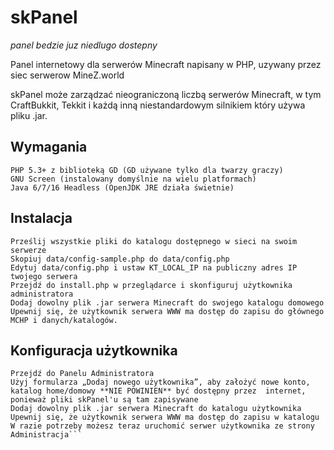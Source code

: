 # skPanel
*panel bedzie juz niedlugo dostepny*

Panel internetowy dla serwerów Minecraft napisany w PHP, uzywany przez siec serwerow MineZ.world 

skPanel może zarządzać nieograniczoną liczbą serwerów Minecraft, w tym CraftBukkit, Tekkit i każdą inną niestandardowym silnikiem który używa pliku .jar.


## Wymagania

    PHP 5.3+ z biblioteką GD (GD używane tylko dla twarzy graczy)
    GNU Screen (instalowany domyślnie na wielu platformach)
    Java 6/7/16 Headless (OpenJDK JRE działa świetnie)


## Instalacja

```
Prześlij wszystkie pliki do katalogu dostępnego w sieci na swoim serwerze
Skopiuj data/config-sample.php do data/config.php
Edytuj data/config.php i ustaw KT_LOCAL_IP na publiczny adres IP twojego serwera
Przejdź do install.php w przeglądarce i skonfiguruj użytkownika administratora
Dodaj dowolny plik .jar serwera Minecraft do swojego katalogu domowego
Upewnij się, że użytkownik serwera WWW ma dostęp do zapisu do głównego MCHP i danych/katalogów.
```

## Konfiguracja użytkownika
```Zaloguj się jako administrator
Przejdź do Panelu Administratora
Użyj formularza „Dodaj nowego użytkownika”, aby założyć nowe konto, katalog home/domowy **NIE POWINIEN** być dostępny przez  internet, ponieważ pliki skPanel'u są tam zapisywane
Dodaj dowolny plik .jar serwera Minecraft do katalogu użytkownika
Upewnij się, że użytkownik serwera WWW ma dostęp do zapisu w katalogu
W razie potrzeby możesz teraz uruchomić serwer użytkownika ze strony Administracja```
